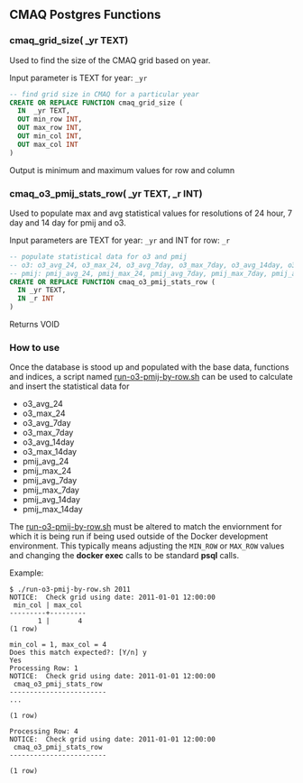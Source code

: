 ## CMAQ Postgres Functions

### cmaq\_grid\_size( _yr TEXT)

Used to find the size of the CMAQ grid based on year.

Input parameter is TEXT for year: `_yr`

```sql
-- find grid size in CMAQ for a particular year
CREATE OR REPLACE FUNCTION cmaq_grid_size (
  IN  _yr TEXT,
  OUT min_row INT,
  OUT max_row INT,
  OUT min_col INT,
  OUT max_col INT
)
```

Output is minimum and maximum values for row and column

### cmaq\_o3\_pmij\_stats\_row( _yr TEXT, _r INT)

Used to populate max and avg statistical values for resolutions of 24 hour, 7 day and 14 day for pmij and o3.

Input parameters are TEXT for year: `_yr` and INT for row: `_r`

```sql
-- populate statistical data for o3 and pmij
-- o3: o3_avg_24, o3_max_24, o3_avg_7day, o3_max_7day, o3_avg_14day, o3_max_14day
-- pmij: pmij_avg_24, pmij_max_24, pmij_avg_7day, pmij_max_7day, pmij_avg_14day, pmij_max_14day
CREATE OR REPLACE FUNCTION cmaq_o3_pmij_stats_row (
  IN _yr TEXT,
  IN _r INT
)
```
Returns VOID

### How to use

Once the database is stood up and populated with the base data, functions and indices, a script named [run-o3-pmij-by-row.sh](run-o3-pmij-by-row.sh) can be used to calculate and insert the statistical data for

- o3\_avg\_24
- o3\_max\_24
- o3\_avg\_7day
- o3\_max\_7day
- o3\_avg\_14day
- o3\_max\_14day
- pmij\_avg\_24
- pmij\_max\_24
- pmij\_avg\_7day
- pmij\_max\_7day
- pmij\_avg\_14day
- pmij\_max\_14day

The [run-o3-pmij-by-row.sh](run-o3-pmij-by-row.sh) must be altered to match the enviornment for which it is being run if being used outside of the Docker development environment. This typically means adjusting the `MIN_ROW` or `MAX_ROW` values and changing the **docker exec** calls to be standard **psql** calls.

Example:

```
$ ./run-o3-pmij-by-row.sh 2011
NOTICE:  Check grid using date: 2011-01-01 12:00:00
 min_col | max_col
---------+---------
       1 |       4
(1 row)

min_col = 1, max_col = 4
Does this match expected?: [Y/n] y
Yes
Processing Row: 1
NOTICE:  Check grid using date: 2011-01-01 12:00:00
 cmaq_o3_pmij_stats_row
------------------------
...

(1 row)

Processing Row: 4
NOTICE:  Check grid using date: 2011-01-01 12:00:00
 cmaq_o3_pmij_stats_row
------------------------

(1 row)
```
